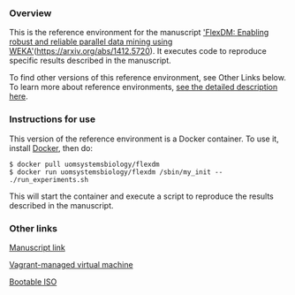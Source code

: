 ### Overview

This is the reference environment for the manuscript ['FlexDM: Enabling robust and reliable parallel data mining using WEKA'](https://arxiv.org/abs/1412.5720)(https://arxiv.org/abs/1412.5720).  It executes code to reproduce specific results described in the manuscript.   

To find other versions of this reference environment, see Other Links below.  To learn more about reference environments, [see the detailed description here](https://uomsystemsbiology.github.io/reference-environments/).    

### Instructions for use

This version of the reference environment is a Docker container.  To use it, install [Docker](https://www.docker.com/), then do:

```
$ docker pull uomsystemsbiology/flexdm
$ docker run uomsystemsbiology/flexdm /sbin/my_init -- ./run_experiments.sh
```


This will start the container and execute a script to reproduce the results described in the manuscript.  

### Other links

[Manuscript link](https://arxiv.org/abs/1412.5720)

[Vagrant-managed virtual machine](https://github.com/uomsystemsbiology/flexdm_vagrant)

[Bootable ISO](https://dx.doi.org/10.5281/zenodo.22415)

